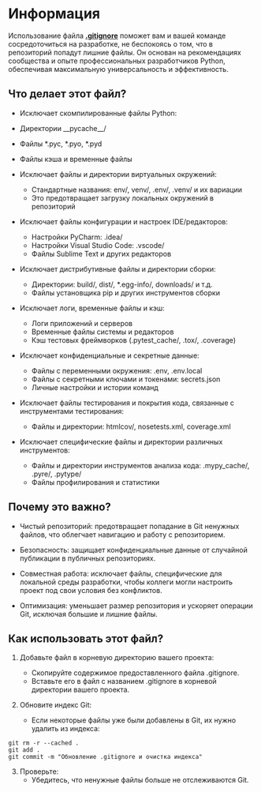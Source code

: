 # Информация
Использование файла **[.gitignore](https://github.com/WolfHash/Gitignore/blob/main/.gitignore)** поможет вам и вашей команде сосредоточиться на разработке, не беспокоясь о том, что в репозиторий попадут лишние файлы. Он основан на рекомендациях сообщества и опыте профессиональных разработчиков Python, обеспечивая максимальную универсальность и эффективность.

## Что делает этот файл?
  - Исключает скомпилированные файлы Python:
  - Директории \_\_pycache\_\_/
  - Файлы *.pyc, *.pyo, *.pyd
  - Файлы кэша и временные файлы

- Исключает файлы и директории виртуальных окружений:
  - Стандартные названия: env/, venv/, .env/, .venv/ и их вариации
  - Это предотвращает загрузку локальных окружений в репозиторий

- Исключает файлы конфигурации и настроек IDE/редакторов:
  - Настройки PyCharm: .idea/
  - Настройки Visual Studio Code: .vscode/
  - Файлы Sublime Text и других редакторов

- Исключает дистрибутивные файлы и директории сборки:
  - Директории: build/, dist/, *.egg-info/, downloads/ и т.д.
  - Файлы установщика pip и других инструментов сборки

- Исключает логи, временные файлы и кэш:
  - Логи приложений и серверов
  - Временные файлы системы и редакторов
  - Кэш тестовых фреймворков (.pytest_cache/, .tox/, .coverage)

- Исключает конфиденциальные и секретные данные:
  - Файлы с переменными окружения: .env, .env.local
  - Файлы с секретными ключами и токенами: secrets.json
  - Личные настройки и истории команд

- Исключает файлы тестирования и покрытия кода, связанные с инструментами тестирования:
  - Файлы и директории: htmlcov/, nosetests.xml, coverage.xml

- Исключает специфические файлы и директории различных инструментов:
  - Файлы и директории инструментов анализа кода: .mypy_cache/, .pyre/, .pytype/
  - Файлы профилирования и статистики

## Почему это важно?
- Чистый репозиторий: предотвращает попадание в Git ненужных файлов, что облегчает навигацию и работу с репозиторием.

- Безопасность: защищает конфиденциальные данные от случайной публикации в публичных репозиториях.

- Совместная работа: исключает файлы, специфические для локальной среды разработки, чтобы коллеги могли настроить проект под свои условия без конфликтов.

- Оптимизация: уменьшает размер репозитория и ускоряет операции Git, исключая большие и лишние файлы.

## Как использовать этот файл?
1. Добавьте файл в корневую директорию вашего проекта:
   - Скопируйте содержимое предоставленного файла .gitignore.
   - Вставьте его в файл с названием .gitignore в корневой директории вашего проекта.

2. Обновите индекс Git:
   - Если некоторые файлы уже были добавлены в Git, их нужно удалить из индекса:
```
git rm -r --cached .
git add .
git commit -m "Обновление .gitignore и очистка индекса"
```
3. Проверьте:
   - Убедитесь, что ненужные файлы больше не отслеживаются Git.
